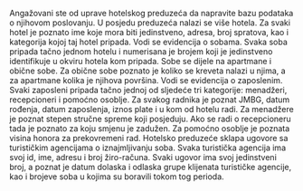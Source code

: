 Angažovani ste od uprave hotelskog preduzeća da napravite bazu podataka o njihovom
poslovanju. U posjedu preduzeća nalazi se više hotela. Za svaki hotel je poznato ime koje
mora biti jedinstveno, adresa, broj spratova, kao i kategorija kojoj taj hotel pripada. Vodi se
evidencija o sobama. Svaka soba pripada tačno jednom hotelu i numerisana je brojem koji
je jedinstveno identifikuje u okviru hotela kom pripada. Sobe se dijele na apartmane i
obične sobe. Za obične sobe poznato je koliko se kreveta nalazi u njima, a za apartmane
kolika je njihova površina. Vodi se evidencija o zaposlenim. Svaki zaposleni pripada tačno
jednoj od sljedeće tri kategorije: menadžeri, recepcioneri i pomoćno osoblje. Za svakog
radnika je poznat JMBG, datum rođenja, datum zaposlenja, iznos plate i u kom od hotelu
radi. Za menadžere je poznat stepen stručne spreme koji posjeduju. Ako se radi o
recepcioneru tada je poznato za koju smjenu je zadužen. Za pomoćno osoblje je poznata
visina honora za prekovremeni rad. Hotelsko preduzeće sklapa ugovore sa turističkim
agencijama o iznajmljivanju soba. Svaka turistička agencija ima svoj id, ime, adresu i broj
žiro-računa. Svaki ugovor ima svoj jedinstveni broj, a poznat je datum dolaska i odlaska
grupe klijenata turističke agencije, kao i brojeve soba u kojima su boravili tokom tog
perioda.
